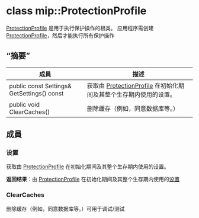 # <a name="class-mipprotectionprofile"></a>class mip::ProtectionProfile 
[ProtectionProfile](class_mip_protectionprofile.md) 是用于执行保护操作的根类。
应用程序需创建 [ProtectionProfile](class_mip_protectionprofile.md)，然后才能执行所有保护操作
  
## <a name="summary"></a>“摘要”
 成員                        | 描述                                
--------------------------------|---------------------------------------------
 public const Settings& GetSettings() const  |  获取由 [ProtectionProfile](class_mip_protectionprofile.md) 在初始化期间及其整个生存期内使用的设置。
 public void ClearCaches()  |  删除缓存（例如，同意数据库等。）
  
## <a name="members"></a>成員
  
### <a name="settings"></a>设置
获取由 [ProtectionProfile](class_mip_protectionprofile.md) 在初始化期间及其整个生存期内使用的设置。

  
**返回结果**：由 [ProtectionProfile](class_mip_protectionprofile.md) 在初始化期间及其整个生存期内使用的[设置](class_mip_protectionprofile_settings.md)
  
### <a name="clearcaches"></a>ClearCaches
删除缓存（例如，同意数据库等。）可用于调试/测试